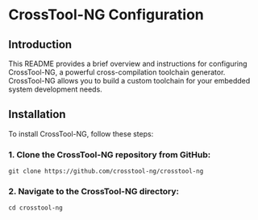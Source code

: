# CrossTool-NG Configuration

## Introduction

This README provides a brief overview and instructions for configuring CrossTool-NG, a powerful cross-compilation toolchain generator. CrossTool-NG allows you to build a custom toolchain for your embedded system development needs.

## Installation

To install CrossTool-NG, follow these steps:

### 1. Clone the CrossTool-NG repository from GitHub:
    git clone https://github.com/crosstool-ng/crosstool-ng	
    
### 2. Navigate to the CrossTool-NG directory:
    cd crosstool-ng
